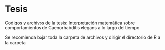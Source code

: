 # Tesis
Codigos y archivos de la tesis:  Interpretación matemática sobre comportamientos de Caenorhabditis elegans a lo largo del tiempo

Se recomienda bajar toda la carpeta de archivos y dirigir el directorio de R a la carpeta
